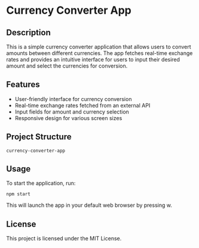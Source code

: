 # Currency Converter App

## Description
This is a simple currency converter application that allows users to convert amounts between different currencies. The app fetches real-time exchange rates and provides an intuitive interface for users to input their desired amount and select the currencies for conversion.

## Features
- User-friendly interface for currency conversion
- Real-time exchange rates fetched from an external API
- Input fields for amount and currency selection
- Responsive design for various screen sizes

## Project Structure
```
currency-converter-app
```

## Usage
To start the application, run:
```
npm start
```
This will launch the app in your default web browser by pressing w.

## License
This project is licensed under the MIT License.